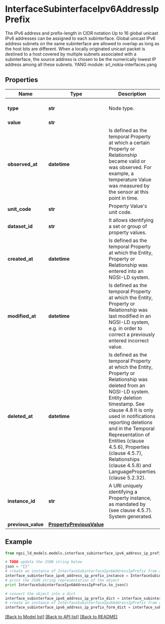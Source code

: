 # InterfaceSubinterfaceIpv6AddressIpPrefix

The IPv6 address and prefix-length in CIDR notation  Up to 16 global unicast IPv6 addresses can be assigned to each subinterface. Global unicast IPv6 address subnets on the same subinterface are allowed to overlap as long as the host bits are different. When a locally originated unicast packet is destined to a host covered by multiple subnets associated with a subinterface, the source address is chosen to be the numerically lowest IP address among all these subnets.  YANG module: srl_nokia-interfaces.yang 

## Properties

Name | Type | Description | Notes
------------ | ------------- | ------------- | -------------
**type** | **str** | Node type.  | [optional] [default to 'Property']
**value** | **str** |  | 
**observed_at** | **datetime** | Is defined as the temporal Property at which a certain Property or Relationship became valid or was observed. For example, a temperature Value was measured by the sensor at this point in time.  | [optional] 
**unit_code** | **str** | Property Value&#39;s unit code.  | [optional] 
**dataset_id** | **str** | It allows identifying a set or group of property values.  | [optional] 
**created_at** | **datetime** | Is defined as the temporal Property at which the Entity, Property or Relationship was entered into an NGSI-LD system.  | [optional] [readonly] 
**modified_at** | **datetime** | Is defined as the temporal Property at which the Entity, Property or Relationship was last modified in an NGSI-LD system, e.g. in order to correct a previously entered incorrect value.  | [optional] [readonly] 
**deleted_at** | **datetime** | Is defined as the temporal Property at which the Entity, Property or Relationship was deleted from an NGSI-LD system.  Entity deletion timestamp. See clause 4.8 It is only used in notifications reporting deletions and in the Temporal Representation of Entities (clause 4.5.6), Properties (clause 4.5.7), Relationships (clause 4.5.8) and LanguageProperties (clause 5.2.32).  | [optional] [readonly] 
**instance_id** | **str** | A URI uniquely identifying a Property instance, as mandated by (see clause 4.5.7). System generated.  | [optional] [readonly] 
**previous_value** | [**PropertyPreviousValue**](PropertyPreviousValue.md) |  | [optional] 

## Example

```python
from ngsi_ld_models.models.interface_subinterface_ipv6_address_ip_prefix import InterfaceSubinterfaceIpv6AddressIpPrefix

# TODO update the JSON string below
json = "{}"
# create an instance of InterfaceSubinterfaceIpv6AddressIpPrefix from a JSON string
interface_subinterface_ipv6_address_ip_prefix_instance = InterfaceSubinterfaceIpv6AddressIpPrefix.from_json(json)
# print the JSON string representation of the object
print InterfaceSubinterfaceIpv6AddressIpPrefix.to_json()

# convert the object into a dict
interface_subinterface_ipv6_address_ip_prefix_dict = interface_subinterface_ipv6_address_ip_prefix_instance.to_dict()
# create an instance of InterfaceSubinterfaceIpv6AddressIpPrefix from a dict
interface_subinterface_ipv6_address_ip_prefix_form_dict = interface_subinterface_ipv6_address_ip_prefix.from_dict(interface_subinterface_ipv6_address_ip_prefix_dict)
```
[[Back to Model list]](../README.md#documentation-for-models) [[Back to API list]](../README.md#documentation-for-api-endpoints) [[Back to README]](../README.md)


